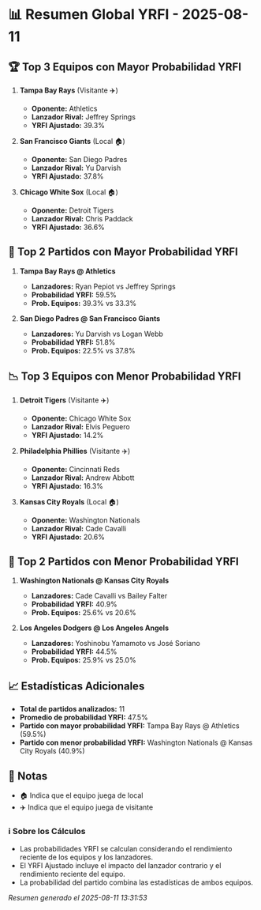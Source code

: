 # 📊 Resumen Global YRFI - 2025-08-11

## 🏆 Top 3 Equipos con Mayor Probabilidad YRFI

1. **Tampa Bay Rays** (Visitante ✈️)
   - **Oponente:** Athletics
   - **Lanzador Rival:** Jeffrey Springs
   - **YRFI Ajustado:** 39.3%

2. **San Francisco Giants** (Local 🏠)
   - **Oponente:** San Diego Padres
   - **Lanzador Rival:** Yu Darvish
   - **YRFI Ajustado:** 37.8%

3. **Chicago White Sox** (Local 🏠)
   - **Oponente:** Detroit Tigers
   - **Lanzador Rival:** Chris Paddack
   - **YRFI Ajustado:** 36.6%

## 🎯 Top 2 Partidos con Mayor Probabilidad YRFI

1. **Tampa Bay Rays @ Athletics**
   - **Lanzadores:** Ryan Pepiot vs Jeffrey Springs
   - **Probabilidad YRFI:** 59.5%
   - **Prob. Equipos:** 39.3% vs 33.3%

2. **San Diego Padres @ San Francisco Giants**
   - **Lanzadores:** Yu Darvish vs Logan Webb
   - **Probabilidad YRFI:** 51.8%
   - **Prob. Equipos:** 22.5% vs 37.8%

## 📉 Top 3 Equipos con Menor Probabilidad YRFI

1. **Detroit Tigers** (Visitante ✈️)
   - **Oponente:** Chicago White Sox
   - **Lanzador Rival:** Elvis Peguero
   - **YRFI Ajustado:** 14.2%

2. **Philadelphia Phillies** (Visitante ✈️)
   - **Oponente:** Cincinnati Reds
   - **Lanzador Rival:** Andrew Abbott
   - **YRFI Ajustado:** 16.3%

3. **Kansas City Royals** (Local 🏠)
   - **Oponente:** Washington Nationals
   - **Lanzador Rival:** Cade Cavalli
   - **YRFI Ajustado:** 20.6%

## 🛑 Top 2 Partidos con Menor Probabilidad YRFI

1. **Washington Nationals @ Kansas City Royals**
   - **Lanzadores:** Cade Cavalli vs Bailey Falter
   - **Probabilidad YRFI:** 40.9%
   - **Prob. Equipos:** 25.6% vs 20.6%

2. **Los Angeles Dodgers @ Los Angeles Angels**
   - **Lanzadores:** Yoshinobu Yamamoto vs José Soriano
   - **Probabilidad YRFI:** 44.5%
   - **Prob. Equipos:** 25.9% vs 25.0%

## 📈 Estadísticas Adicionales

- **Total de partidos analizados:** 11
- **Promedio de probabilidad YRFI:** 47.5%
- **Partido con mayor probabilidad YRFI:** Tampa Bay Rays @ Athletics (59.5%)
- **Partido con menor probabilidad YRFI:** Washington Nationals @ Kansas City Royals (40.9%)

## 📝 Notas

- 🏠 Indica que el equipo juega de local
- ✈️ Indica que el equipo juega de visitante

### ℹ️ Sobre los Cálculos
- Las probabilidades YRFI se calculan considerando el rendimiento reciente de los equipos y los lanzadores.
- El YRFI Ajustado incluye el impacto del lanzador contrario y el rendimiento reciente del equipo.
- La probabilidad del partido combina las estadísticas de ambos equipos.

*Resumen generado el 2025-08-11 13:31:53*